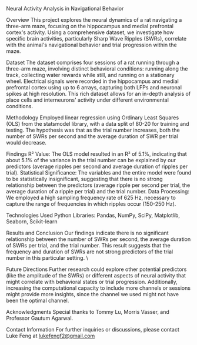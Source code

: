 Neural Activity Analysis in Navigational Behavior

Overview
This project explores the neural dynamics of a rat navigating a three-arm maze, focusing on the hippocampus and medial prefrontal cortex's activity. Using a comprehensive dataset, we investigate how specific brain activities, particularly Sharp Wave Ripples (SWRs), correlate with the animal's navigational behavior and trial progression within the maze.

Dataset
The dataset comprises four sessions of a rat running through a three-arm maze, involving distinct behavioral conditions: running along the track, collecting water rewards while still, and running on a stationary wheel. Electrical signals were recorded in the hippocampus and medial prefrontal cortex using up to 6 arrays, capturing both LFPs and neuronal spikes at high resolution. This rich dataset allows for an in-depth analysis of place cells and interneurons' activity under different environmental conditions.

Methodology
Employed linear regression using Ordinary Least Squares (OLS) from the statsmodel library, with a data split of 80-20 for training and testing. The hypothesis was that as the trial number increases, both the number of SWRs per second and the average duration of SWR per trial would decrease.

Findings
R² Value: The OLS model resulted in an R² of 5.1%, indicating that about 5.1% of the variance in the trial number can be explained by our predictors (average ripples per second and average duration of ripples per trial).
Statistical Significance: The variables and the entire model were found to be statistically insignificant, suggesting that there is no strong relationship between the predictors (average ripple per second per trial, the average duration of a ripple per trial) and the trial number.
Data Processing: We employed a high sampling frequency rate of 625 Hz, necessary to capture the range of frequencies in which ripples occur (150-250 Hz).

Technologies Used
Python
Libraries: Pandas, NumPy, SciPy, Matplotlib, Seaborn, Scikit-learn

Results and Conclusion
Our findings indicate there is no significant relationship between the number of SWRs per second, the average duration of SWRs per trial, and the trial number. This result suggests that the frequency and duration of SWRs are not strong predictors of the trial number in this particular setting. \

Future Directions
Further research could explore other potential predictors (like the amplitude of the SWRs) or different aspects of neural activity that might correlate with behavioral states or trial progression. Additionally, increasing the computational capacity to include more channels or sessions might provide more insights, since the channel we used might not have been the optimal channel.

Acknowledgments
Special thanks to Tommy Lu, Morris Vasser, and Professor Gautum Agarwal.

Contact Information
For further inquiries or discussions, please contact Luke Feng at lukefengf2@gmail.com
